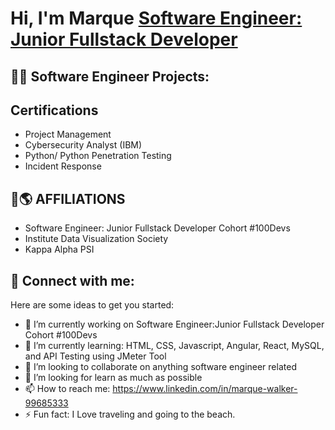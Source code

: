 <h1>Hi, I'm Marque <a href="https://www.linkedin.com/in/marque-walker-99685333/">Software Engineer: Junior Fullstack Developer </a>

<h2>👨‍💻 Software Engineer Projects:</h2>


  
  
  

<h2> Certifications</h2>

- Project Management
- Cybersecurity Analyst (IBM)
- Python/ Python Penetration Testing </h>
- Incident Response
  
  

  
 
  

  

<h2> 🚀🌎 AFFILIATIONS </h2>
  
- Software Engineer: Junior Fullstack Developer Cohort #100Devs
- Institute Data Visualization Society
- Kappa Alpha PSI

  


<h2> 🤳 Connect with me:</h2>



Here are some ideas to get you started:

- 🔭 I’m currently working on Software Engineer:Junior Fullstack Developer Cohort #100Devs
- 🌱 I’m currently learning: HTML, CSS, Javascript, Angular, React, MySQL, and API Testing using JMeter Tool
- 👯 I’m looking to collaborate on anything software engineer related
- 🤔 I’m looking for learn as much as possible
- 📫 How to reach me:  https://www.linkedin.com/in/marque-walker-99685333
- ⚡ Fun fact: I Love traveling and going to the beach.





<!--
**nemsis310/nemsis310** is a ✨ _special_ ✨ repository because its `README.md` (this file) appears on your GitHub profile.

Here are some ideas to get you started:


